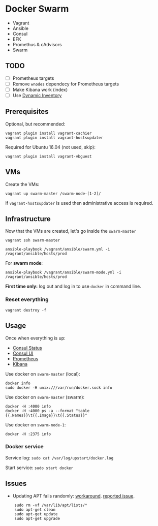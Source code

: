 # Docker Swarm

+ Vagrant
+ Ansible
+ Consul
+ EFK
+ Promethus & cAdvisors
+ Swarm

## TODO

+ [ ] Prometheus targets
+ [ ] Remove `wnodes` dependecy for Prometheus targets
+ [ ] Make Kibana work (index)
+ [ ] Use [Dynamic Inventory](http://docs.ansible.com/ansible/intro_dynamic_inventory.html)

## Prerequisites

Optional, but recommended:

	vagrant plugin install vagrant-cachier
	vagrant plugin install vagrant-hostsupdater

Required for Ubuntu 16.04 (not used, skip):

	vagrant plugin install vagrant-vbguest

## VMs

Create the VMs:

	vagrant up swarm-master /swarm-node-[1-2]/

If `vagrant-hostsupdater` is used then administrative access is required.


## Infrastructure

Now that the VMs are created, let's go inside the `swarm-master`

	vagrant ssh swarm-master

	ansible-playbook /vagrant/ansible/swarm.yml -i /vagrant/ansible/hosts/prod

For **swarm mode**:

	ansible-playbook /vagrant/ansible/swarm-mode.yml -i /vagrant/ansible/hosts/prod

**First time only:** log out and log in to use `docker` in command line.

### Reset everything

	vagrant destroy -f

## Usage

Once when everything is up:

+ [Consul Status](http://swarm-master:8500/v1/health/service/consul?pretty)
+ [Consul UI](http://swarm-master:8500/ui/)
+ [Prometheus](http://swarm-master:9090)
+ [Kibana](http://swarm-master:5601)

Use docker on `swarm-master` (local):

	docker info
	sudo docker -H unix:///var/run/docker.sock info

Use docker on `swarm-master` (swarm):

	docker -H :4000 info
	docker -H :4000 ps -a --format "table {{.Names}}\t{{.Image}}\t{{.Status}}"

Use docker on `swarm-node-1`:

	docker -H :2375 info

### Docker service

Service log: `sudo cat /var/log/upstart/docker.log`

Start service: `sudo start docker`

## Issues

+ Updating APT fails randomly: [workaround](https://groups.google.com/forum/#!topic/ansible-project/4-CV1SszOAY).
  [reported issue](https://github.com/ansible/ansible-modules-core/issues/2951).

```
	sudo rm -vf /var/lib/apt/lists/*
	sudo apt-get clean
	sudo apt-get update
	sudo apt-get upgrade
```